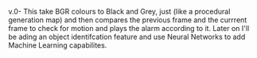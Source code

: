 v.0-
This take BGR colours to Black and Grey, just (like a procedural generation map) and then compares the previous frame and the currrent frame to check for
motion and plays the alarm according to it.
Later on I'll be ading an object identifcation feature and use Neural Networks to add Machine Learning capabilites.
